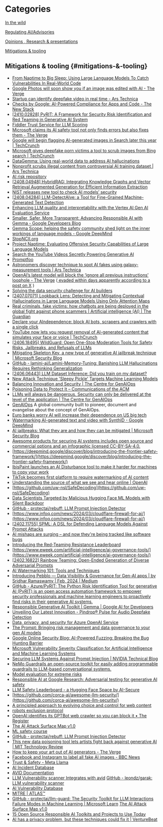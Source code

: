 # Categories

[In the wild](https://github.com/grapesfrog/GAI-is-going-well/blob/main/in-the-wild.md#in-the-wild-in-the-wild)

[Regulating AI/Advisories](https://github.com/grapesfrog/GAI-is-going-well/blob/main/regulate-ai.md#regulating-ai--advisories-regulating-ai-advisories)

[Opinions , Research & presentations ](https://github.com/grapesfrog/GAI-is-going-well/blob/main/opinion.md#opinions--research--presentations-opinions-research--presentations)

[Mitigations & tooling](https://github.com/grapesfrog/GAI-is-going-well/blob/main/mitigation.md#mitigations--tooling-mitigations--tooling)

## Mitigations & tooling {#mitigations-&-tooling}

* [From Naptime to Big Sleep: Using Large Language Models To Catch Vulnerabilities In Real-World Code](https://googleprojectzero.blogspot.com/2024/10/from-naptime-to-big-sleep.html?m=1) 
* [Google Photos will soon show you if an image was edited with AI - The Verge](https://www.theverge.com/2024/10/24/24278663/google-photos-generative-ai-label-reimagine-best-take)
* [Startup can identify deepfake video in real time - Ars Technica](https://arstechnica.com/security/2024/10/startup-can-catch-identify-deepfake-video-in-realtime/) 
* [Checks by Google: AI-Powered Compliance for Apps and Code - The New Stack](https://thenewstack.io/checks-by-google-ai-powered-compliance-for-apps-and-code/) 
* [[2410.02828] PyRIT: A Framework for Security Risk Identification and Red Teaming in Generative AI System](https://arxiv.org/abs/2410.02828) 
* [Fiddler Trust Service for LLM Scoring](https://www.fiddler.ai/tour/trust-service-for-llm-scoring) 
* [Microsoft claims its AI safety tool not only finds errors but also fixes them - The Verge](https://www.theverge.com/2024/9/24/24253452/microsoft-correction-ai-safety-tool-fix-errors)
* [Google will begin flagging AI-generated images in Search later this year | TechCrunch](https://techcrunch.com/2024/09/17/google-will-begin-flagging-ai-generated-images-in-search-later-this-year/)
* [Microsoft gives deepfake porn victims a tool to scrub images from Bing search | TechCrunch](https://techcrunch.com/2024/09/05/microsoft-gives-deepfake-porn-victims-a-tool-to-scrub-images-from-bing-search/)
* [DataGemma: Using real-world data to address AI hallucinations](https://blog.google/technology/ai/google-datagemma-ai-llm/)
* [Nonprofit scrubs illegal content from controversial AI training dataset | Ars Technica](https://arstechnica.com/tech-policy/2024/08/nonprofit-scrubs-illegal-content-from-controversial-ai-training-dataset/)
* [AI risk repository](https://airisk.mit.edu/)
* [[2408.04948] HybridRAG: Integrating Knowledge Graphs and Vector Retrieval Augmented Generation for Efficient Information Extraction](https://arxiv.org/abs/2408.04948)
* [NIST releases new tool to check AI models’ security](https://www-infoworld-com.cdn.ampproject.org/c/s/www.infoworld.com/article/3478308/nist-releases-new-tool-to-check-ai-models-security.html/amp/)
* [[2408.04284] LLM-DetectAIve: a Tool for Fine-Grained Machine-Generated Text Detection](https://arxiv.org/abs/2408.04284)
* [Enhancing LLM quality and interpretability with the Vertex AI Gen AI Evaluation Service](https://cloud.google.com/blog/products/ai-machine-learning/enhancing-llm-quality-and-interpretability-with-the-vertex-gen-ai-evaluation-service?e=48754805)
* [Smaller, Safer, More Transparent: Advancing Responsible AI with Gemma - Google Developers Blog](https://dpmd.ai/4d0MKEH)
* [Gemma Scope: helping the safety community shed light on the inner workings of language models - Google DeepMind](https://deepmind.google/discover/blog/gemma-scope-helping-the-safety-community-shed-light-on-the-inner-workings-of-language-models/)
* [StopNCII.org](https://www.stopncii.org/)
* [Project Naptime: Evaluating Offensive Security Capabilities of Large Language Models](https://googleprojectzero.blogspot.com/2024/06/project-naptime.html)
* [Search the YouTube Videos Secretly Powering Generative AI](https://www.proofnews.org/youtube-ai-search/)
* [Promptfoo](https://www.promptfoo.dev)
* [Astronomers discover technique to spot AI fakes using galaxy-measurement tools | Ars Technica](https://arstechnica.com/information-technology/2024/07/astronomers-discover-technique-to-spot-ai-fakes-using-galaxy-measurement-tools/)
* [OpenAI’s latest model will block the ‘ignore all previous instructions’ loophole - The Verge](https://www.theverge.com/2024/7/19/24201414/openai-chatgpt-gpt-4o-prompt-injection-instruction-hierarchy) ([ evaded within days apparently according to a post on  X](https://x.com/elder_plinius/status/1814023961535295918?s=46&t=dYaCeu-tFWb5QJSJ3axkiQ) )
* [Solving the data security challenge for AI builders](https://www.hashicorp.com/blog/solving-the-data-security-challenge-for-ai-builders)
* [[2407.07071] Lookback Lens: Detecting and Mitigating Contextual Hallucinations in Large Language Models Using Only Attention Maps](https://arxiv.org/abs/2407.07071)
* [Real criminals, fake victims: how chatbots are being deployed in the global fight against phone scammers | Artificial intelligence (AI) | The Guardian](https://www.theguardian.com/technology/article/2024/jul/07/ai-chatbots-phone-scams)
* [Declare your AIndependence: block AI bots, scrapers and crawlers with a single click](https://blog.cloudflare.com/declaring-your-aindependence-block-ai-bots-scrapers-and-crawlers-with-a-single-click)
* [YouTube now lets you request removal of AI-generated content that simulates your face or voice | TechCrunch](https://techcrunch.com/2024/07/01/youtube-now-lets-you-request-removal-of-ai-generated-content-that-simulates-your-face-or-voice/)
* [[2406.18495] WildGuard: Open One-Stop Moderation Tools for Safety Risks, Jailbreaks, and Refusals of LLMs](https://arxiv.org/abs/2406.18495)
* [Mitigating Skeleton Key, a new type of generative AI jailbreak technique | Microsoft Security Blog](https://www.microsoft.com/en-us/security/blog/2024/06/26/mitigating-skeleton-key-a-new-type-of-generative-ai-jailbreak-technique/)
* [GitHub - lamini-ai/Lamini-Memory-Tuning: Banishing LLM Hallucinations Requires Rethinking Generalization](https://github.com/lamini-ai/Lamini-Memory-Tuning)
* [[2406.06443] LLM Dataset Inference: Did you train on my dataset?](https://arxiv.org/abs/2406.06443)
* [New Attack Technique 'Sleepy Pickle' Targets Machine Learning Models](https://thehackernews.com/2024/06/new-attack-technique-sleepy-pickle.html?m=1)
* [Balancing Innovation and Security | The Centre for GenAIOps](https://genaiops.ai/balancing-innovation-and-security)
* [Poisoning Data to Protect It – Communications of the ACM](https://cacm.acm.org/news/poisoning-data-to-protect-it/)
* [LLMs will always be dangerous. Security can only be delivered at the level of the application | The Centre for GenAIOps](https://genaiops.ai/llms-will-always-be-dangerous-security-can-only-be-delivered-at-the-level-of-the-application)
* [GenAIOps](https://genaiops.ai/) A global community built to pioneer, document and evangelise about the concept of GenAIOps.
* [Euro banks worry AI will increase their dependence on US big tech](https://www.theregister.com/2024/06/10/euro_banks_worry_ai_us_tech/)
* [Watermarking AI-generated text and video with SynthID - Google DeepMind](https://deepmind.google/discover/blog/watermarking-ai-generated-text-and-video-with-synthid/)
* [AI jailbreaks: What they are and how they can be mitigated | Microsoft Security Blog](https://www.microsoft.com/en-us/security/blog/2024/06/04/ai-jailbreaks-what-they-are-and-how-they-can-be-mitigated/)
* [Awesome products for securing AI systems includes open source and commercial options and an infographic licensed CC-BY-SA-4.0.](https://github.com/zmre/awesome-security-for-ai)
* [https://deepmind.google/discover/blog/introducing-the-frontier-safety-framework/](https://deepmind.google/discover/blog/introducing-the-frontier-safety-framework/)
* [IbisPaint launches an AI Disturbance tool to make it harder for machines to copy your work](https://www.engadget.com/ibispaint-launches-an-ai-disturbance-tool-to-make-it-harder-for-machines-to-copy-your-work-131015685.html?src=rss)
* [TikTok becomes first platform to require watermarking of AI content](https://www.theregister.com/2024/05/10/tiktok_ai_watermarks/)
* [Understanding the source of what we see and hear online | OpenAI](https://openai.com/index/understanding-the-source-of-what-we-see-and-hear-online)
* [https://github.com/uw-nsl/SafeDecoding](https://github.com/uw-nsl/SafeDecoding)
* [Data Scientists Targeted by Malicious Hugging Face ML Models with Silent Backdoor](https://jfrog.com/blog/data-scientists-targeted-by-malicious-hugging-face-ml-models-with-silent-backdoor)
* [GitHub - protectai/rebuff: LLM Prompt Injection Detector](https://github.com/protectai/rebuff)
* [https://www.infoq.com/news/2024/03/cloudflare-firewall-for-ai/](https://www.infoq.com/news/2024/03/cloudflare-firewall-for-ai/)
* [[2402.11755] SPML: A DSL for Defending Language Models Against Prompt Attacks](https://arxiv.org/abs/2402.11755)
* [AI mishaps are surging – and now they're being tracked like software bugs](https://www.theregister.com/2024/03/08/ai_mishaps_are_surging_and/)
* [Introducing the Red-Teaming Resistance Leaderboard](https://huggingface.co/blog/leaderboard-haizelab)
* [https://www.eweek.com/artificial-intelligence/ai-governance-tools/](https://www.eweek.com/artificial-intelligence/ai-governance-tools/)
* [[2402.16822] Rainbow Teaming: Open-Ended Generation of Diverse Adversarial Prompts](https://arxiv.org/abs/2402.16822)
* [AI Watermarking 101: Tools and Techniques](https://huggingface.co/blog/watermarking)
* [Introducing Pebblo — Data Visibility & Governance for Gen-AI apps | by Sridhar Ramaswamy | Feb, 2024 | Medium](https://medium.com/@sridhar_ramaswamy/introducing-pebblo-data-visibility-governance-for-gen-ai-apps-086ca8a62d10)
* [GitHub - Azure/PyRIT: The Python Risk Identification Tool for generative AI (PyRIT) is an open access automation framework to empower security professionals and machine learning engineers to proactively find risks in their generative AI systems.](https://github.com/Azure/PyRIT)
* [Responsible Generative AI Toolkit | Gemma | Google AI for Developers](https://ai.google.dev/responsible)
* [Unveiling Our Latest Innovation - ​​Pindrop® Pulse for Audio Deepfake Detection](https://www.pindrop.com/blog/unveiling-our-latest-innovation-pindrop-pulse-for-audio-deepfake-detection)
* [Data, privacy, and security for Azure OpenAI Service](https://learn.microsoft.com/en-us/legal/cognitive-services/openai/data-privacy)
* [The Prompt: Bringing risk management and data governance to your gen AI models](https://google.smh.re/33Q3)
* [Google Online Security Blog: AI-Powered Fuzzing: Breaking the Bug Hunting Barrier](https://security.googleblog.com/2023/08/ai-powered-fuzzing-breaking-bug-hunting.html)
* [Microsoft Vulnerability Severity Classification for Artificial Intelligence and Machine Learning Systems](https://www.microsoft.com/en-us/msrc/aibugbar)
* [Securing LLM Systems Against Prompt Injection | NVIDIA Technical Blog](https://developer.nvidia.com/blog/securing-llm-systems-against-prompt-injection/)
* [NeMo Guardrails an open-source toolkit for easily adding programmable guardrails to LLM-based conversational systems.](https://github.com/NVIDIA/NeMo-Guardrails/tree/main)
* [Model evaluation for extreme risks](https://arxiv.org/pdf/2305.15324.pdf)
* [Responsible AI at Google Research: Adversarial testing for generative AI safety](https://blog.research.google/2023/11/responsible-ai-at-google-research_16.html)
* [LLM Safety Leaderboard - a Hugging Face Space by AI-Secure](https://huggingface.co/spaces/AI-Secure/llm-trustworthy-leaderboard)
* [https://github.com/corca-ai/awesome-llm-security/](https://github.com/corca-ai/awesome-llm-security/)
* [A principled approach to evolving choice and control for web content](https://blog.google/technology/ai/ai-web-publisher-controls-sign-up/)
* [robots exclusion protocol](https://www.rfc-editor.org/rfc/rfc9309.html)
* [OpenAI identifies its GPTBot web crawler so you can block it • The Register](https://www.theregister.com/2023/08/08/openai_scraping_software/)
* [The AI Attack Surface Map v1.0](https://danielmiessler.com/p/the-ai-attack-surface-map-v1-0/)
* [ML safety course](https://course.mlsafety.org/)
* [GitHub - protectai/rebuff: LLM Prompt Injection Detector](https://github.com/protectai/rebuff)
* [This new data poisoning tool lets artists fight back against generative AI | MIT Technology Review](https://www.technologyreview.com/2023/10/23/1082189/data-poisoning-artists-fight-generative-ai/)
* [How to keep your art out of AI generators - The Verge](https://www.theverge.com/24063327/ai-art-protect-images-copyright-generators)
* [Facebook and Instagram to label all fake AI images - BBC News](https://www.bbc.co.uk/news/technology-68215619)
* [Trust & Safety - Meta Llama](https://ai.meta.com/llama/purple-llama/)
* [AI Incident Database](https://incidentdatabase.ai/)
* [AVID Documentation](https://avidml.gitbook.io/doc/)
* [LLM Vulnerability scanner Integrates with avid](https://avidml.org/blog/garak-integration/)  [GitHub - leondz/garak: LLM vulnerability scanner](https://github.com/leondz/garak)
* [AI Vulnerability Database](https://avidml.org/)
* [MITRE | ATLAS™](https://atlas.mitre.org/)
* [GitHub - protectai/llm-guard: The Security Toolkit for LLM Interactions](https://github.com/laiyer-ai/llm-guard)
[Failure Modes in Machine Learning | Microsoft Learn](https://learn.microsoft.com/en-us/security/engineering/failure-modes-in-machine-learning)
[The AI Attack Surface Map v1.0](https://danielmiessler.com/blog/the-ai-attack-surface-map-v1-0/)
* [15 Open Source Responsible AI Toolkits and Projects to Use Today](https://opendatascience.com/15-open-source-responsible-ai-toolkits-and-projects-to-use-today/)
* [AI has a privacy problem, but these techniques could fix it | VentureBeat](https://venturebeat.com/ai/ai-has-a-privacy-problem-but-these-techniques-could-fix-it/)